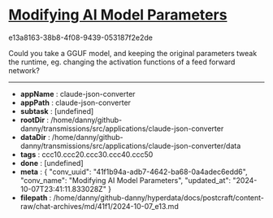# [Modifying AI Model Parameters](https://claude.ai/chat/41f1b94a-adb7-4642-ba68-0a4adec6edd6)

e13a8163-38b8-4f08-9439-053187f2e2de

Could you take a GGUF model, and keeping the original parameters tweak the runtime, eg. changing the activation functions of a feed forward network?

---

* **appName** : claude-json-converter
* **appPath** : claude-json-converter
* **subtask** : [undefined]
* **rootDir** : /home/danny/github-danny/transmissions/src/applications/claude-json-converter
* **dataDir** : /home/danny/github-danny/transmissions/src/applications/claude-json-converter/data
* **tags** : ccc10.ccc20.ccc30.ccc40.ccc50
* **done** : [undefined]
* **meta** : {
  "conv_uuid": "41f1b94a-adb7-4642-ba68-0a4adec6edd6",
  "conv_name": "Modifying AI Model Parameters",
  "updated_at": "2024-10-07T23:41:11.833028Z"
}
* **filepath** : /home/danny/github-danny/hyperdata/docs/postcraft/content-raw/chat-archives/md/41f1/2024-10-07_e13.md